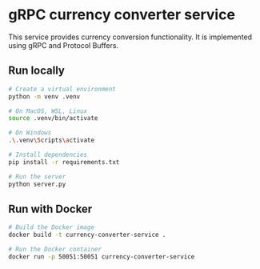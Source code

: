 # gRPC currency converter service

This service provides currency conversion functionality. It is implemented using gRPC and Protocol Buffers.

## Run locally

```bash
# Create a virtual environment
python -m venv .venv

# On MacOS, WSL, Linux
source .venv/bin/activate

# On Windows
.\.venv\Scripts\activate

# Install dependencies
pip install -r requirements.txt

# Run the server
python server.py
```

## Run with Docker

```bash
# Build the Docker image
docker build -t currency-converter-service .

# Run the Docker container
docker run -p 50051:50051 currency-converter-service
```
